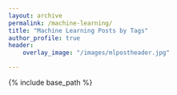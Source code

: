 ```yaml
---
layout: archive
permalink: /machine-learning/
title: "Machine Learning Posts by Tags"
author_profile: true
header:
    overlay_image: "/images/mlpostheader.jpg"

--- 
```

{% include base_path %}
